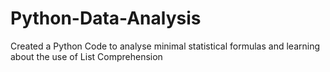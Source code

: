 # Python-Data-Analysis
Created a Python Code to analyse minimal statistical formulas and learning about the use of List Comprehension
